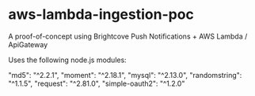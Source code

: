 # aws-lambda-ingestion-poc
A proof-of-concept using Brightcove Push Notifications + AWS Lambda / ApiGateway

Uses the following node.js modules:

"md5": "^2.2.1",
"moment": "^2.18.1",
"mysql": "^2.13.0",
"randomstring": "^1.1.5",
"request": "^2.81.0",
"simple-oauth2": "^1.2.0"
